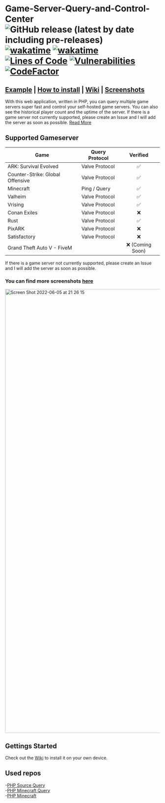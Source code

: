 
# Game-Server-Query-and-Control-Center  ![GitHub release (latest by date including pre-releases)](https://img.shields.io/github/v/release/AunePVP/Game-Server-Query-and-Control-Center?include_prereleases) [![wakatime](https://wakatime.com/badge/github/AunePVP/Game-Server-Query-and-Control-Center.svg)](https://wakatime.com/badge/github/AunePVP/Game-Server-Query-and-Control-Center) [![wakatime](https://img.shields.io/github/languages/top/AunePVP/Game-Server-Query-and-Control-Center)](https://img.shields.io/github/languages/top/AunePVP/Game-Server-Query-and-Control-Center) [![Lines of Code](https://sonarcloud.io/api/project_badges/measure?project=AunePVP_Game-Server-Query-and-Control-Center&metric=ncloc)](https://sonarcloud.io/summary/new_code?id=AunePVP_Game-Server-Query-and-Control-Center) [![Vulnerabilities](https://sonarcloud.io/api/project_badges/measure?project=AunePVP_Game-Server-Query-and-Control-Center&metric=vulnerabilities) ](https://sonarcloud.io/summary/new_code?id=AunePVP_Game-Server-Query-and-Control-Center) [![CodeFactor](https://www.codefactor.io/repository/github/aunepvp/game-server-query-and-control-center/badge)](https://www.codefactor.io/repository/github/aunepvp/game-server-query-and-control-center)
## [Example](https://tracker.iguaserver.de) | [How to install]( https://github.com/AunePVP/Game-Server-Query-and-Control-Center/wiki/Installation ) | [Wiki](https://github.com/AunePVP/Game-Server-Query-and-Control-Center/wiki) | [Screenshots]( https://github.com/AunePVP/Game-Server-Query-and-Control-Center/wiki/Screenshots )
With this web application, written in PHP, you can query multiple game servers super fast and control your self-hosted game servers.
You can also see the historical player count and the uptime of the server. If there is a game server not currently supported, please create an Issue and I will add the server as soon as possible. [Read More]( https://github.com/AunePVP/Game-Server-Query-and-Control-Center/wiki#more-informations)
## Supported Gameserver
| Game                             | Query Protocol |    Verified     |
|----------------------------------|----------------|:---------------:|
| ARK: Survival Evolved            | Valve Protocol |        ✅        |
| Counter-Strike: Global Offensive | Valve Protocol |        ✅        |
| Minecraft                        | Ping / Query   |        ✅        |
| Valheim                          | Valve Protocol |        ✅        |
| Vrising                          | Valve Protocol |        ✅        |
| Conan Exiles                     | Valve Protocol |        ❌        |
| Rust                             | Valve Protocol |        ✅        |
| PixARK                           | Valve Protocol |        ❌        |
| Satisfactory                     | Valve Protocol |        ❌        |
| Grand Theft Auto V - FiveM       |                | ❌ (Coming Soon) |

If there is a game server not currently supported, please create an Issue and I will add the server as soon as possible.

### You can find more screenshots [here]( https://github.com/AunePVP/Game-Server-Query-and-Control-Center/wiki/Screenshots )
<img width="1440" alt="Screen Shot 2022-06-05 at 21 26 15" src="https://user-images.githubusercontent.com/67545895/172096411-86b8529c-653a-4669-a845-540178679375.png">


## Gettings Started

Check out the [Wiki]( https://github.com/AunePVP/Game-Server-Query-and-Control-Center/wiki) to install it on your own device.
<br>


<h2>Used repos</h2>

-[PHP Source Query](https://github.com/xPaw/PHP-Source-Query)<br />
-[PHP Minecraft Query](https://github.com/xPaw/PHP-Minecraft-Query)<br />
-[PHP Minecraft](https://github.com/Spirit55555/PHP-Minecraft)<br />
